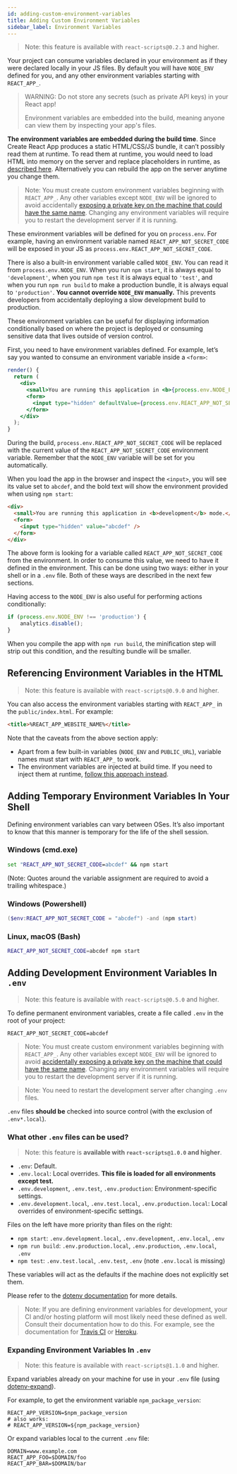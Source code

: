 ```yaml
---
id: adding-custom-environment-variables
title: Adding Custom Environment Variables
sidebar_label: Environment Variables
---
```


> Note: this feature is available with `react-scripts@0.2.3` and higher.

Your project can consume variables declared in your environment as if they were declared locally in your JS files. By default you will have `NODE_ENV` defined for you, and any other environment variables starting with `REACT_APP_`.

> WARNING: Do not store any secrets (such as private API keys) in your React app!
>
> Environment variables are embedded into the build, meaning anyone can view them by inspecting your app's files.

**The environment variables are embedded during the build time**. Since Create React App produces a static HTML/CSS/JS bundle, it can’t possibly read them at runtime. To read them at runtime, you would need to load HTML into memory on the server and replace placeholders in runtime, as [described here](title-and-meta-tags.md#injecting-data-from-the-server-into-the-page). Alternatively you can rebuild the app on the server anytime you change them.

> Note: You must create custom environment variables beginning with `REACT_APP_`. Any other variables except `NODE_ENV` will be ignored to avoid accidentally [exposing a private key on the machine that could have the same name](https://github.com/facebook/create-react-app/issues/865#issuecomment-252199527). Changing any environment variables will require you to restart the development server if it is running.

These environment variables will be defined for you on `process.env`. For example, having an environment variable named `REACT_APP_NOT_SECRET_CODE` will be exposed in your JS as `process.env.REACT_APP_NOT_SECRET_CODE`.

There is also a built-in environment variable called `NODE_ENV`. You can read it from `process.env.NODE_ENV`. When you run `npm start`, it is always equal to `'development'`, when you run `npm test` it is always equal to `'test'`, and when you run `npm run build` to make a production bundle, it is always equal to `'production'`. **You cannot override `NODE_ENV` manually.** This prevents developers from accidentally deploying a slow development build to production.

These environment variables can be useful for displaying information conditionally based on where the project is deployed or consuming sensitive data that lives outside of version control.

First, you need to have environment variables defined. For example, let’s say you wanted to consume an environment variable inside a `<form>`:

```jsx
render() {
  return (
    <div>
      <small>You are running this application in <b>{process.env.NODE_ENV}</b> mode.</small>
      <form>
        <input type="hidden" defaultValue={process.env.REACT_APP_NOT_SECRET_CODE} />
      </form>
    </div>
  );
}
```

During the build, `process.env.REACT_APP_NOT_SECRET_CODE` will be replaced with the current value of the `REACT_APP_NOT_SECRET_CODE` environment variable. Remember that the `NODE_ENV` variable will be set for you automatically.

When you load the app in the browser and inspect the `<input>`, you will see its value set to `abcdef`, and the bold text will show the environment provided when using `npm start`:

<!-- prettier-ignore-start -->

```html
<div>
  <small>You are running this application in <b>development</b> mode.</small>
  <form>
    <input type="hidden" value="abcdef" />
  </form>
</div>
```

<!-- prettier-ignore-end -->

The above form is looking for a variable called `REACT_APP_NOT_SECRET_CODE` from the environment. In order to consume this value, we need to have it defined in the environment. This can be done using two ways: either in your shell or in a `.env` file. Both of these ways are described in the next few sections.

Having access to the `NODE_ENV` is also useful for performing actions conditionally:

```js
if (process.env.NODE_ENV !== 'production') {
    analytics.disable();
}
```

When you compile the app with `npm run build`, the minification step will strip out this condition, and the resulting bundle will be smaller.

## Referencing Environment Variables in the HTML

> Note: this feature is available with `react-scripts@0.9.0` and higher.

You can also access the environment variables starting with `REACT_APP_` in the `public/index.html`. For example:

```html
<title>%REACT_APP_WEBSITE_NAME%</title>
```

Note that the caveats from the above section apply:

-   Apart from a few built-in variables (`NODE_ENV` and `PUBLIC_URL`), variable names must start with `REACT_APP_` to work.
-   The environment variables are injected at build time. If you need to inject them at runtime, [follow this approach instead](title-and-meta-tags.md#generating-dynamic-meta-tags-on-the-server).

## Adding Temporary Environment Variables In Your Shell

Defining environment variables can vary between OSes. It’s also important to know that this manner is temporary for the life of the shell session.

### Windows (cmd.exe)

```cmd
set "REACT_APP_NOT_SECRET_CODE=abcdef" && npm start
```

(Note: Quotes around the variable assignment are required to avoid a trailing whitespace.)

### Windows (Powershell)

```Powershell
($env:REACT_APP_NOT_SECRET_CODE = "abcdef") -and (npm start)
```

### Linux, macOS (Bash)

```sh
REACT_APP_NOT_SECRET_CODE=abcdef npm start
```

## Adding Development Environment Variables In `.env`

> Note: this feature is available with `react-scripts@0.5.0` and higher.

To define permanent environment variables, create a file called `.env` in the root of your project:

```
REACT_APP_NOT_SECRET_CODE=abcdef
```

> Note: You must create custom environment variables beginning with `REACT_APP_`. Any other variables except `NODE_ENV` will be ignored to avoid [accidentally exposing a private key on the machine that could have the same name](https://github.com/facebook/create-react-app/issues/865#issuecomment-252199527). Changing any environment variables will require you to restart the development server if it is running.

> Note: You need to restart the development server after changing `.env` files.

`.env` files **should be** checked into source control (with the exclusion of `.env*.local`).

### What other `.env` files can be used?

> Note: this feature is **available with `react-scripts@1.0.0` and higher**.

-   `.env`: Default.
-   `.env.local`: Local overrides. **This file is loaded for all environments except test.**
-   `.env.development`, `.env.test`, `.env.production`: Environment-specific settings.
-   `.env.development.local`, `.env.test.local`, `.env.production.local`: Local overrides of environment-specific settings.

Files on the left have more priority than files on the right:

-   `npm start`: `.env.development.local`, `.env.development`, `.env.local`, `.env`
-   `npm run build`: `.env.production.local`, `.env.production`, `.env.local`, `.env`
-   `npm test`: `.env.test.local`, `.env.test`, `.env` (note `.env.local` is missing)

These variables will act as the defaults if the machine does not explicitly set them.

Please refer to the [dotenv documentation](https://github.com/motdotla/dotenv) for more details.

> Note: If you are defining environment variables for development, your CI and/or hosting platform will most likely need
> these defined as well. Consult their documentation how to do this. For example, see the documentation for [Travis CI](https://docs.travis-ci.com/user/environment-variables/) or [Heroku](https://devcenter.heroku.com/articles/config-vars).

### Expanding Environment Variables In `.env`

> Note: this feature is available with `react-scripts@1.1.0` and higher.

Expand variables already on your machine for use in your `.env` file (using [dotenv-expand](https://github.com/motdotla/dotenv-expand)).

For example, to get the environment variable `npm_package_version`:

```
REACT_APP_VERSION=$npm_package_version
# also works:
# REACT_APP_VERSION=${npm_package_version}
```

Or expand variables local to the current `.env` file:

```
DOMAIN=www.example.com
REACT_APP_FOO=$DOMAIN/foo
REACT_APP_BAR=$DOMAIN/bar
```
